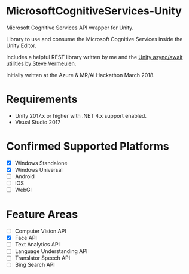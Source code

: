 # MicrosoftCognitiveServices-Unity
Microsoft Cognitive Services API wrapper for Unity.

Library to use and consume the Microsoft Cognitive Services inside the Unity Editor.

Includes a helpful REST library written by me and the [Unity async/await utilities by Steve Vermeulen](https://github.com/svermeulen/Unity3dAsyncAwaitUtil).

Initially written at the Azure & MR/AI Hackathon March 2018.

# Requirements

- Unity 2017.x or higher with .NET 4.x support enabled.
- Visual Studio 2017

# Confirmed Supported Platforms

- [x] Windows Standalone
- [x] Windows Universal
- [ ] Android
- [ ] iOS
- [ ] WebGl

# Feature Areas
- [ ] Computer Vision API
- [x] Face API
- [ ] Text Analytics API
- [ ] Language Understanding API
- [ ] Translator Speech API
- [ ] Bing Search API
